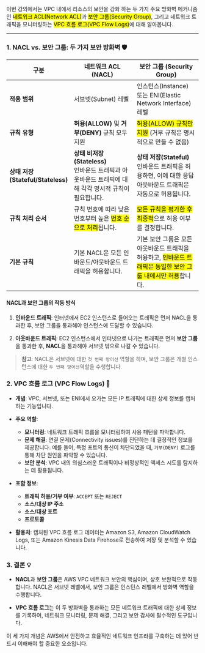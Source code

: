 
이번 강의에서는 VPC 내에서 리소스의 보안을 강화 하는 두 가지 주요 방화벽 메커니즘인 <mark class="hltr-red">네트워크 ACL(Network ACL)</mark>과 <mark class="hltr-red">보안 그룹(Security Group)</mark>, 그리고 네트워크 트래픽을 모니터링하는 <mark class="hltr-red">VPC 흐름 로그(VPC Flow Logs)</mark>에 대해 알아봅니다.

---

### 1. NACL vs. 보안 그룹: 두 가지 보안 방화벽 🛡️

| 구분                                  | 네트워크 ACL (NACL)                                                      | 보안 그룹 (Security Group)                                                                      |
| ----------------------------------- | -------------------------------------------------------------------- | ------------------------------------------------------------------------------------------- |
| **적용 범위**                           | 서브넷(Subnet) 레벨                                                       | 인스턴스(Instance) 또는 ENI(Elastic Network Interface) 레벨                                         |
| **규칙 유형**                           | **허용(ALLOW)** 및 **거부(DENY)** 규칙 모두 지원                                | <mark class="hltr-red">허용(ALLOW) 규칙만 지원</mark> (거부 규칙은 명시적으로 만들 수 없음)                       |
| **상태 저장  <br>(Stateful/Stateless)** | **상태 비저장(Stateless)**  <br>인바운드 트래픽과 아웃바운드 트래픽에 대해 각각 명시적 규칙이 필요합니다. | **상태 저장(Stateful)**  <br>인바운드 트래픽을 허용하면, 이에 대한 응답 아웃바운드 트래픽은 자동으로 허용됩니다.                    |
| **규칙 처리 순서**                        | 규칙 번호에 따라 낮은 번호부터 높은 <mark class="hltr-red">번호 순으로 처리</mark>됩니다.     | <mark class="hltr-red">모든 규칙을 평가한 후 최종적</mark>으로 허용 여부를 결정합니다.                              |
| **기본 규칙**                           | 기본 NACL은 모든 인바운드/아웃바운드 트래픽을 허용합니다.                                   | 기본 보안 그룹은 모든 아웃바운드 트래픽을 허용하고, <mark class="hltr-red">인바운드 트래픽은 동일한 보안 그룹 내에서만 허용</mark>합니다. |

#### NACL과 보안 그룹의 작동 방식

1. **인바운드 트래픽**: 인터넷에서 EC2 인스턴스로 들어오는 트래픽은 먼저 NACL을 통과한 후, 보안 그룹을 통과해야 인스턴스에 도달할 수 있습니다.
    
2. **아웃바운드 트래픽**: EC2 인스턴스에서 인터넷으로 나가는 트래픽은 먼저 **보안 그룹**을 통과한 후, **NACL**을 통과해야 서브넷 밖으로 나갈 수 있습니다.
    

> **참고**: NACL은 서브넷에 대한 `첫 번째 방어선` 역할을 하며, 보안 그룹은 개별 인스턴스에 대한 `두 번째 방어선`역할을 수행합니다.

### 2. VPC 흐름 로그 (VPC Flow Logs) 📝

- **개념**: VPC, 서브넷, 또는 ENI에서 오가는 모든 IP 트래픽에 대한 상세 정보를 캡처하는 기능입니다.
- **주요 역할**:
    
    - **모니터링**: 네트워크 트래픽 흐름을 모니터링하여 사용 패턴을 파악합니다.
    - **문제 해결**: 연결 문제(Connectivity issues)를 진단하는 데 결정적인 정보를 제공합니다. 예를 들어, 특정 포트의 통신이 차단되었을 때, `거부(DENY)` 로그를 통해 차단 원인을 파악할 수 있습니다.
    - **보안 분석**: VPC 내의 의심스러운 트래픽이나 비정상적인 액세스 시도를 탐지하는 데 활용됩니다.

- **포함 정보**:

    - **트래픽 허용/거부 여부**: `ACCEPT` 또는 `REJECT`
    - **소스/대상 IP 주소**
    - **소스/대상 포트**
    - **프로토콜**
        
- **활용처**: 캡처된 VPC 흐름 로그 데이터는 Amazon S3, Amazon CloudWatch Logs, 또는 Amazon Kinesis Data Firehose로 전송하여 저장 및 분석할 수 있습니다.

### 3. 결론 💡

- **NACL**과 **보안 그룹**은 AWS VPC 네트워크 보안의 핵심이며, 상호 보완적으로 작동합니다. NACL은 서브넷 레벨에서, 보안 그룹은 인스턴스 레벨에서 방화벽 역할을 수행합니다.
    
- **VPC 흐름 로그**는 이 두 방화벽을 통과하는 모든 네트워크 트래픽에 대한 상세 정보를 기록하여, 네트워크 모니터링, 문제 해결, 그리고 보안 감사에 필수적인 도구입니다.
    

이 세 가지 개념은 AWS에서 안전하고 효율적인 네트워크 인프라를 구축하는 데 있어 반드시 이해해야 할 중요한 요소입니다.
